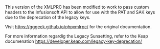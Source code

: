This version of the XMLPRC has been modified to work to pass custom headers to 
the Infusionsoft API to allow for use with the PAT and SAK keys due to the 
deprecation of the legacy keys.

Visit https://gggeek.github.io/phpxmlrpc/ for the original documentation.

For more information regardig the Legacy Sunsetting, refer to the Keap documenation
https://developer.keap.com/legacy-key-deprecation/